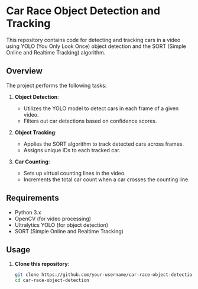 # Car Race Object Detection and Tracking

This repository contains code for detecting and tracking cars in a video using YOLO (You Only Look Once) object detection and the SORT (Simple Online and Realtime Tracking) algorithm.

## Overview

The project performs the following tasks:

1. **Object Detection**:
   - Utilizes the YOLO model to detect cars in each frame of a given video.
   - Filters out car detections based on confidence scores.

2. **Object Tracking**:
   - Applies the SORT algorithm to track detected cars across frames.
   - Assigns unique IDs to each tracked car.

3. **Car Counting**:
   - Sets up virtual counting lines in the video.
   - Increments the total car count when a car crosses the counting line.

## Requirements

- Python 3.x
- OpenCV (for video processing)
- Ultralytics YOLO (for object detection)
- SORT (Simple Online and Realtime Tracking)

## Usage

1. **Clone this repository**:
   ```bash
   git clone https://github.com/your-username/car-race-object-detection.git
   cd car-race-object-detection
